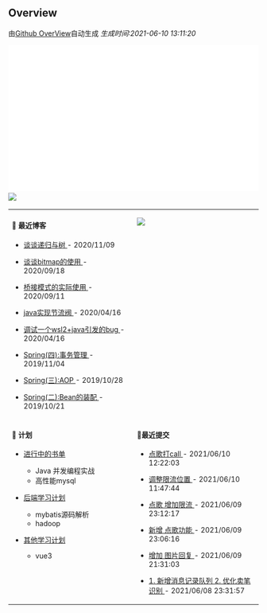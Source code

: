
## Overview

由[Github OverView](https://github.com/0xcaffebabe/0xcaffebabe)自动生成 _生成时间:2021-06-10 13:11:20_

![](https://raw.githubusercontent.com/0xcaffebabe/github-stats/master/generated/overview.svg)![](https://github-readme-stats.vercel.app/api/top-langs/?username=0xcaffebabe&layout=compact&langs_count=8)

<table>

<tr>
<td valign="top" width="50%">

#### 📖 最近博客


* <a href="https://0xcaffebabe.github.io/%E7%AE%97%E6%B3%95/2020/11/09/%E8%B0%88%E8%B0%88%E9%80%92%E5%BD%92%E4%B8%8E%E6%A0%91.html" target="_blank"> 谈谈递归与树 </a> - 2020/11/09 

    
* <a href="https://0xcaffebabe.github.io/%E7%AE%97%E6%B3%95/2020/09/18/%E8%B0%88%E8%B0%88bitmap%E7%9A%84%E4%BD%BF%E7%94%A8.html" target="_blank"> 谈谈bitmap的使用 </a> - 2020/09/18 

    
* <a href="https://0xcaffebabe.github.io/%E8%AE%BE%E8%AE%A1%E6%A8%A1%E5%BC%8F/2020/09/11/%E6%A1%A5%E6%8E%A5%E6%A8%A1%E5%BC%8F%E7%9A%84%E5%AE%9E%E9%99%85%E4%BD%BF%E7%94%A8.html" target="_blank"> 桥接模式的实际使用 </a> - 2020/09/11 

    
* <a href="https://0xcaffebabe.github.io/java/2020/04/16/JAVA%E5%AE%9E%E7%8E%B0%E8%8A%82%E6%B5%81%E9%98%80.html" target="_blank"> java实现节流阀 </a> - 2020/04/16 

    
* <a href="https://0xcaffebabe.github.io/%E6%97%A5%E5%B8%B8/2020/04/16/%E8%B0%83%E8%AF%95%E4%B8%80%E4%B8%AAwsl2+java%E5%BC%95%E5%8F%91%E7%9A%84bug.html" target="_blank"> 调试一个wsl2+java引发的bug </a> - 2020/04/16 

    
* <a href="https://0xcaffebabe.github.io/spring/2019/11/04/Spring-%E5%9B%9B-%E4%BA%8B%E5%8A%A1%E7%AE%A1%E7%90%86.html" target="_blank"> Spring(四):事务管理 </a> - 2019/11/04 

    
* <a href="https://0xcaffebabe.github.io/spring/2019/10/28/Spring(%E4%B8%89)-AOP.html" target="_blank"> Spring(三):AOP </a> - 2019/10/28 

    
* <a href="https://0xcaffebabe.github.io/spring/2019/10/21/Spring(%E4%BA%8C)-Bean%E7%9A%84%E8%A3%85%E9%85%8D.html" target="_blank"> Spring(二):Bean的装配 </a> - 2019/10/21 

        

</td>

<td valign="top" width="50%">

![](https://github-readme-stats.vercel.app/api/wakatime?username=0xcaffebabe)

</td>

</tr>

<tr>

<td valign="top" width="50%">

#### 📝 计划

- [进行中的书单](https://github.com/users/0xcaffebabe/projects/4)
  - Java 并发编程实战
  - 高性能mysql


- [后端学习计划](https://github.com/users/0xcaffebabe/projects/1)
  - mybatis源码解析
  - hadoop


- [其他学习计划](https://github.com/users/0xcaffebabe/projects/3)
  - vue3


<td>

#### 🌴最近提交


  * <a href="https://github.com/0xcaffebabe/zbq-bot/commit/acbde10afc75faf81e9cf72f90bb9c8cc8ee64fc" target="_blank"> 点歌打call </a> - 2021/06/10 12:22:03 

    
  * <a href="https://github.com/0xcaffebabe/zbq-bot/commit/867732dc7a3b7900cf3a5d5198e0698041de5e95" target="_blank"> 调整限流位置 </a> - 2021/06/10 11:47:44 

    
  * <a href="https://github.com/0xcaffebabe/zbq-bot/commit/4d3b2b54e375b3312243ba2c663db4a126c2ed3c" target="_blank"> 点歌 增加限流 </a> - 2021/06/09 23:12:17 

    
  * <a href="https://github.com/0xcaffebabe/zbq-bot/commit/3090310ffd28fcf930d7a275a1bd7dfa7cc5aadc" target="_blank"> 新增 点歌功能 </a> - 2021/06/09 23:06:16 

    
  * <a href="https://github.com/0xcaffebabe/zbq-bot/commit/14a09bd11aad8f166001bec274f5c3ff5d49bc40" target="_blank"> 增加 图片回复 </a> - 2021/06/09 21:31:03 

    
  * <a href="https://github.com/0xcaffebabe/zbq-bot/commit/195ef249a2cdadddd354f08a021c00a2bb06c2fd" target="_blank"> 1. 新增消息记录队列 2. 优化卖笔识别 </a> - 2021/06/08 23:31:57 

    

</td>

</tr>

</table>
